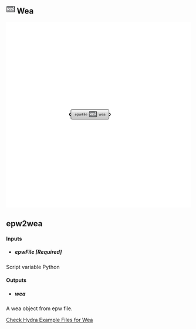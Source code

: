 ## ![](../../images/icons/Wea.png) Wea

![](../../images/components/Wea.png)

epw2wea
 -

#### Inputs
* ##### epwFile [Required]
Script variable Python

#### Outputs
* ##### wea
A wea object from epw file.


[Check Hydra Example Files for Wea](https://hydrashare.github.io/hydra/index.html?keywords=HoneybeePlus_Wea)